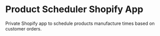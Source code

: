 # Product Scheduler Shopify App

Private Shopify app to schedule products manufacture times based on customer orders.



